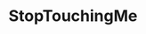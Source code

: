 ---
title: StopTouchingMe
crosslinks:
- livven
- Pigifs
- CatTaps
- Sneks
- CatSlaps
- funny
- AskReddit
- BatFacts
- AnimalsWithoutNecks
- CatsAreAssholes
- CrappyDesign
- Breadit
- thisismylifemeow
- catpranks
- reallifedoodles
- aww
---